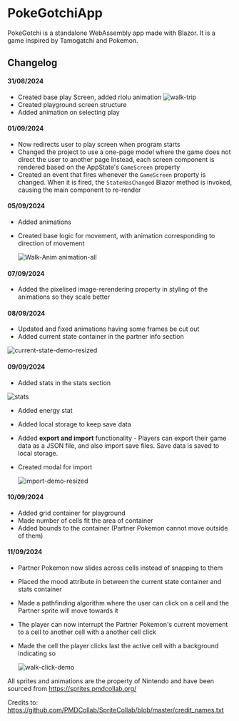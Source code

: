 # PokeGotchiApp
PokeGotchi is a standalone WebAssembly app made with Blazor. It is a game inspired by Tamogatchi and Pokemon.


## Changelog
#### **31/08/2024**
- Created base play Screen, added riolu animation 
        ![walk-trip](https://github.com/user-attachments/assets/7f4a7c3a-4c51-4491-89da-92e54a943821)
- Created playground screen structure
- Added animation on selecting play

#### **01/09/2024**
- Now redirects user to play screen when program starts
- Changed the project to use a one-page model where the game does not direct the user to another page
Instead, each screen component is rendered based on the AppState's `GameScreen` property
- Created an event that fires whenever the `GameScreen` property is changed. When it is fired, the `StateHasChanged` Blazor method is invoked, causing the main component to re-render

#### **05/09/2024**
- Added animations
- Created base logic for movement, with animation corresponding to direction of movement

     ![Walk-Anim animation-all](https://github.com/user-attachments/assets/b9555913-34a3-48ff-9d69-b20a0941952f)

#### **07/09/2024**
- Added the pixelised image-rerendering property in styling of the animations so they scale better

#### **08/09/2024**
- Updated and fixed animations having some frames be cut out
- Added current state container in the partner info section


![current-state-demo-resized](https://github.com/user-attachments/assets/956ccc9f-d3b6-4746-9fec-51297e0e9487)


#### **09/09/2024**
-  Added stats in the stats section
                 
![stats](https://github.com/user-attachments/assets/2be7bc66-ab1d-4b34-ba9a-70094c6e774a)

- Added energy stat
- Added local storage to keep save data
- Added **export and import** functionality - Players can export their game data as a JSON file, and also import save files. Save data is saved to local storage.
- Created modal for import
  
  ![import-demo-resized](https://github.com/user-attachments/assets/5b1f7d25-561c-4a95-bed5-26ab25fb40c0)

#### **10/09/2024**
- Added grid container for playground
- Made number of cells fit the area of container
- Added bounds to the container (Partner Pokemon cannot move outside of them)

#### **11/09/2024**
- Partner Pokemon now slides across cells instead of snapping to them
- Placed the mood attribute in between the current state container and stats container
- Made a pathfinding algorithm where the user can click on a cell and the Partner sprite will move towards it
- The player can now interrupt the Partner Pokemon's current movement to a cell to another cell with a another cell click
- Made the cell the player clicks last the active cell with a background indicating so


  ![walk-click-demo](https://github.com/user-attachments/assets/345797a5-7b8e-40a8-aa11-e48464c09913)



All sprites and animations are the property of Nintendo and have been sourced from https://sprites.pmdcollab.org/


Credits to: https://github.com/PMDCollab/SpriteCollab/blob/master/credit_names.txt

